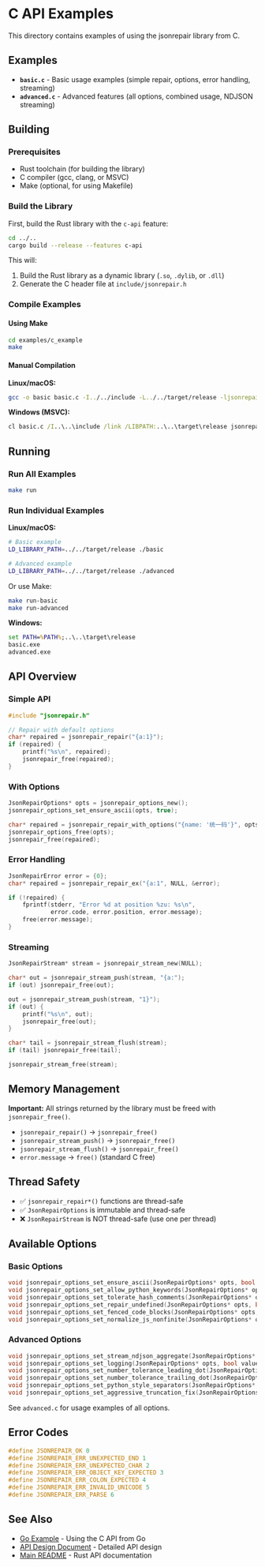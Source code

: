 # C API Examples

This directory contains examples of using the jsonrepair library from C.

## Examples

- **`basic.c`** - Basic usage examples (simple repair, options, error handling, streaming)
- **`advanced.c`** - Advanced features (all options, combined usage, NDJSON streaming)

## Building

### Prerequisites

- Rust toolchain (for building the library)
- C compiler (gcc, clang, or MSVC)
- Make (optional, for using Makefile)

### Build the Library

First, build the Rust library with the `c-api` feature:

```bash
cd ../..
cargo build --release --features c-api
```

This will:
1. Build the Rust library as a dynamic library (`.so`, `.dylib`, or `.dll`)
2. Generate the C header file at `include/jsonrepair.h`

### Compile Examples

#### Using Make

```bash
cd examples/c_example
make
```

#### Manual Compilation

**Linux/macOS:**
```bash
gcc -o basic basic.c -I../../include -L../../target/release -ljsonrepair
```

**Windows (MSVC):**
```cmd
cl basic.c /I..\..\include /link /LIBPATH:..\..\target\release jsonrepair.lib
```

## Running

### Run All Examples

```bash
make run
```

### Run Individual Examples

**Linux/macOS:**

```bash
# Basic example
LD_LIBRARY_PATH=../../target/release ./basic

# Advanced example
LD_LIBRARY_PATH=../../target/release ./advanced
```

Or use Make:

```bash
make run-basic
make run-advanced
```

**Windows:**

```cmd
set PATH=%PATH%;..\..\target\release
basic.exe
advanced.exe
```

## API Overview

### Simple API

```c
#include "jsonrepair.h"

// Repair with default options
char* repaired = jsonrepair_repair("{a:1}");
if (repaired) {
    printf("%s\n", repaired);
    jsonrepair_free(repaired);
}
```

### With Options

```c
JsonRepairOptions* opts = jsonrepair_options_new();
jsonrepair_options_set_ensure_ascii(opts, true);

char* repaired = jsonrepair_repair_with_options("{name: '统一码'}", opts);
jsonrepair_options_free(opts);
jsonrepair_free(repaired);
```

### Error Handling

```c
JsonRepairError error = {0};
char* repaired = jsonrepair_repair_ex("{a:1", NULL, &error);

if (!repaired) {
    fprintf(stderr, "Error %d at position %zu: %s\n",
            error.code, error.position, error.message);
    free(error.message);
}
```

### Streaming

```c
JsonRepairStream* stream = jsonrepair_stream_new(NULL);

char* out = jsonrepair_stream_push(stream, "{a:");
if (out) jsonrepair_free(out);

out = jsonrepair_stream_push(stream, "1}");
if (out) {
    printf("%s\n", out);
    jsonrepair_free(out);
}

char* tail = jsonrepair_stream_flush(stream);
if (tail) jsonrepair_free(tail);

jsonrepair_stream_free(stream);
```

## Memory Management

**Important:** All strings returned by the library must be freed with `jsonrepair_free()`.

- `jsonrepair_repair()` → `jsonrepair_free()`
- `jsonrepair_stream_push()` → `jsonrepair_free()`
- `jsonrepair_stream_flush()` → `jsonrepair_free()`
- `error.message` → `free()` (standard C free)

## Thread Safety

- ✅ `jsonrepair_repair*()` functions are thread-safe
- ✅ `JsonRepairOptions` is immutable and thread-safe
- ❌ `JsonRepairStream` is NOT thread-safe (use one per thread)

## Available Options

### Basic Options

```c
void jsonrepair_options_set_ensure_ascii(JsonRepairOptions* opts, bool value);
void jsonrepair_options_set_allow_python_keywords(JsonRepairOptions* opts, bool value);
void jsonrepair_options_set_tolerate_hash_comments(JsonRepairOptions* opts, bool value);
void jsonrepair_options_set_repair_undefined(JsonRepairOptions* opts, bool value);
void jsonrepair_options_set_fenced_code_blocks(JsonRepairOptions* opts, bool value);
void jsonrepair_options_set_normalize_js_nonfinite(JsonRepairOptions* opts, bool value);
```

### Advanced Options

```c
void jsonrepair_options_set_stream_ndjson_aggregate(JsonRepairOptions* opts, bool value);
void jsonrepair_options_set_logging(JsonRepairOptions* opts, bool value);
void jsonrepair_options_set_number_tolerance_leading_dot(JsonRepairOptions* opts, bool value);
void jsonrepair_options_set_number_tolerance_trailing_dot(JsonRepairOptions* opts, bool value);
void jsonrepair_options_set_python_style_separators(JsonRepairOptions* opts, bool value);
void jsonrepair_options_set_aggressive_truncation_fix(JsonRepairOptions* opts, bool value);
```

See `advanced.c` for usage examples of all options.

## Error Codes

```c
#define JSONREPAIR_OK 0
#define JSONREPAIR_ERR_UNEXPECTED_END 1
#define JSONREPAIR_ERR_UNEXPECTED_CHAR 2
#define JSONREPAIR_ERR_OBJECT_KEY_EXPECTED 3
#define JSONREPAIR_ERR_COLON_EXPECTED 4
#define JSONREPAIR_ERR_INVALID_UNICODE 5
#define JSONREPAIR_ERR_PARSE 6
```

## See Also

- [Go Example](../go_example/) - Using the C API from Go
- [API Design Document](../../docs/c_api_design.md) - Detailed API design
- [Main README](../../README.md) - Rust API documentation
